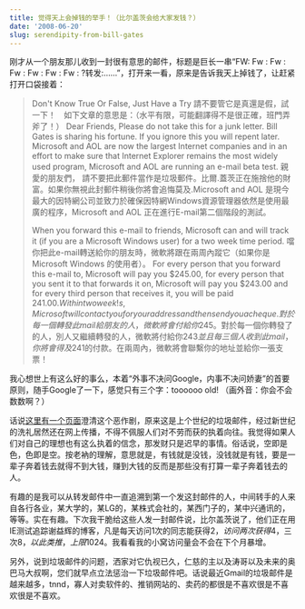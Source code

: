 ```yaml
---
title: 觉得天上会掉钱的举手！（比尔盖茨会给大家发钱？）
date: '2008-06-20'
slug: serendipity-from-bill-gates
---
```


刚才从一个朋友那儿收到一封很有意思的邮件，标题是巨长一串“FW: Fw : Fw : Fw : Fw : Fw : Fw : ?转发:……”，打开来一看，原来是告诉我天上掉钱了，让赶紧打开口袋接着：

> Don't Know True Or False, Just Have a Try
> 請不要管它是真還是假，試一下！　如下文章的意思是：（水平有限，可能翻譯得不是很正確，班門弄斧了！）
> Dear Friends,
> Please do not take this for a junk letter. Bill Gates is sharing his fortune. If you ignore this you will repent later. Microsoft and AOL are now the largest Internet companies and in an effort to make sure that Internet Explorer remains the most widely used program, Microsoft and AOL are running an e-mail beta test.
> 親愛的朋友們，
> 請不要把此郵件當作是垃圾郵件。比爾.蓋茨正在施捨他的財富。如果你無視此封郵件稍後你將會追悔莫及.Microsoft and AOL 是現今最大的因特網公司並致力於確保因特網Windows資源管理器依然是使用最廣的程序，Microsoft and AOL 正在進行E-mail第二個階段的測試。
> 
> When you forward this e-mail to friends, Microsoft can and will track it (if you are a Microsoft Windows user) for a two week time period.
噹你把此e-mail轉送給你的朋友時，微軟將跟在兩周內蹤它（如果你是Microsoft Windows 的使用者）。
For every person that you forward this e-mail to, Microsoft will pay you $245.00, for every person that you sent it to that forwards it on, Microsoft will pay you $243.00 and for every third person that receives it, you will be paid $241.00. Within two week! s, Microsoft will contact you for your address and then send you a cheque.
對於每一個轉發此mail給朋友的人，微軟將會付給你$245。對於每一個你轉發了的人，別人又繼續轉發的人，微軟將付給你$243並且每三個人收到此mail，你將會得及$241的付款。在兩周內，微軟將會聯繫你的地址並給你一張支票！

我心想世上有这么好的事么，本着“外事不决问Google，内事不决问娇妻”的首要原则，随手Google了一下，感觉只有三个字：toooooo old! （画外音：你会不会数数啊？）

话说[这里有一个页面](http://urbanlegends.about.com/library/blmsaol.htm)澄清这个恶作剧，原来这是上个世纪的垃圾邮件，经过新世纪的洗礼居然还在网上传播，不得不佩服人们对不劳而获的执着向往。我觉得如果人们对自己的理想也有这么执着的信念，那发财只是迟早的事情。俗话说，空即是色，色即是空。按老衲的理解，意思就是，有钱就是没钱，没钱就是有钱，要是一辈子奔着钱去就得不到大钱，赚到大钱的反而是那些没有打算一辈子奔着钱去的人。

有趣的是我可以从转发邮件中一直追溯到第一个发这封邮件的人，中间转手的人来自各行各业，某大学的，某LG的，某株式会社的，某西门子的，某中兴通讯的，等等。实在有趣。下次我干脆给这些人发一封邮件说，比尔盖茨说了，他们正在用IE测试追踪谢益辉的博客，凡是每天访问1次的同志能获得$2，访问两次获得$4，三次$8，以此类推，上限$1024。我看看我的小窝访问量会不会在下个月暴增。

另外，说到垃圾邮件的问题，洒家对它仇视已久，仁慈的主以及涛哥以及未来的奥巴马大叔啊，您们就早点立法惩治一下垃圾邮件吧。话说最近Gmail的垃圾邮件是越来越多，tnnd，寡人对卖软件的、推销网站的、卖药的都很是不喜欢很是不喜欢很是不喜欢。
